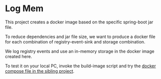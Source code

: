 # Log Mem

This project creates a docker image based on the specific spring-boot jar file.

To reduce dependencies and jar file size, we want to produce a docker file for each combination of registry-event-sink and storage combination.

We log registry events and use an in-memory storage in the docker image created here.

To test it on your local PC, invoke the build-image script and try the [docker compose file in the sibling project](https://github.com/eclipse-basyx/basyx-java-server-sdk/tree/main/basyx.submodelregistry/docker-compose/docker-compose.yml).
